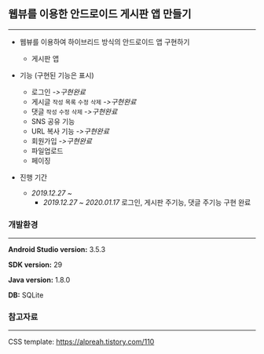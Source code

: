 ## 웹뷰를 이용한 안드로이드 게시판 앱 만들기

***

* 웹뷰를 이용하여 하이브리드 방식의 안드로이드 앱 구현하기

  * 게시판 앱

  

* 기능 (구현된 기능은 표시)

  * 로그인 *->구현완료* 
  * 게시글 `작성` `목록` `수정` `삭제`  *->구현완료* 
  * 댓글 `작성` `수정` `삭제` *->구현완료* 
  * SNS 공유 기능
  * URL 복사 기능 *->구현완료* 
  * 회원가입 *->구현완료*
  * 파일업로드
  * 페이징

  

* 진행 기간

  * *2019.12.27 ~*
    * *2019.12.27 ~ 2020.01.17* 로그인, 게시판 주기능, 댓글 주기능 구현 완료







### 개발환경

***

**Android Studio version:** 3.5.3

**SDK version:** 29

**Java version:** 1.8.0

**DB:** SQLite







### 참고자료

***

CSS template: <https://alpreah.tistory.com/110>

